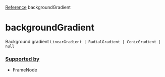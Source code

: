 [Reference](https://www.framer.com/developers/reference)
backgroundGradient
# backgroundGradient
Background gradient
`LinearGradient | RadialGradient | ConicGradient | null`
### [Supported by](https://www.framer.com/developers/reference/plugins-traits-background-gradient#supported-by)
  * FrameNode


